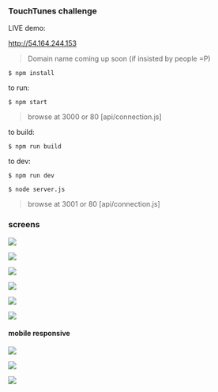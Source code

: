 ### TouchTunes challenge


LIVE demo:

http://54.164.244.153

> Domain name coming up soon (if insisted by people =P)


```
$ npm install
```


to run:
```
$ npm start
```
> browse at 3000 or 80 [api/connection.js]


to build:
```
$ npm run build
```



to dev:

```
$ npm run dev
```

```
$ node server.js
```

> browse at 3001 or 80 [api/connection.js]


### screens

![](/screens/1.png)

![](/screens/2.png)

![](/screens/3.png)

![](/screens/4.png)

![](/screens/5.png)

![](/screens/6.png)


#### mobile responsive

![](/screens/mobile1.png)

![](/screens/mobile2.png)

![](/screens/mobile3.png)
